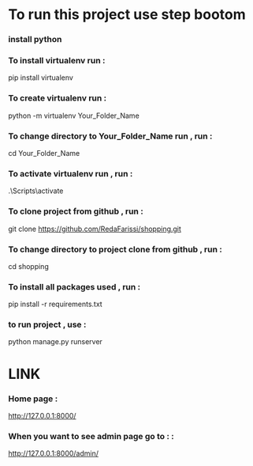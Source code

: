 # To run this project use step bootom

### install python 

### To install virtualenv run :
pip install virtualenv 
 
### To create virtualenv run :
python -m virtualenv Your_Folder_Name

### To change directory to Your_Folder_Name run , run :
cd Your_Folder_Name


### To activate virtualenv run , run :
.\\Scripts\activate 

### To clone project from github , run :
git clone https://github.com/RedaFarissi/shopping.git

### To change directory to project clone from github , run :
cd shopping

### To install all packages used , run :
pip install -r requirements.txt

### to run project , use :
python manage.py runserver


 
# LINK 
### Home page :
http://127.0.0.1:8000/

### When you want to see admin page go to : :
http://127.0.0.1:8000/admin/



